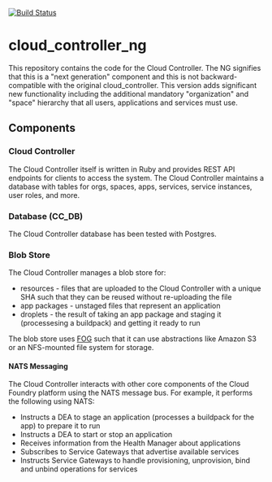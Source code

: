 [![Build Status](https://travis-ci.org/cloudfoundry/cloud_controller_ng.png)](https://travis-ci.org/cloudfoundry/cloud_controller_ng)

# cloud_controller_ng

This repository contains the code for the Cloud Controller. The NG signifies that this is a "next generation" component and this is not backward-compatible with the original cloud_controller. 
This version adds significant new functionality including the additional mandatory "organization" and "space" hierarchy that all users, applications and services must use.

## Components

### Cloud Controller

The Cloud Controller itself is written in Ruby and provides REST API endpoints for clients to access
the system. The Cloud Controller maintains a database with tables for orgs, spaces, apps,
services, service instances, user roles, and more. 

### Database (CC_DB)

The Cloud Controller database has been tested with Postgres.

### Blob Store

The Cloud Controller manages a blob store for:

- resources - files that are uploaded to the Cloud Controller with a unique SHA such that they can be reused without re-uploading the file
- app packages - unstaged files that represent an application
- droplets - the result of taking an app package and staging it (processesing a buildpack) and getting it ready to run

The blob store uses [FOG][fog] such that it can use abstractions like Amazon S3 or an NFS-mounted file system for storage.

[fog]: http://fog.io/

#### NATS Messaging

The Cloud Controller interacts with other core components of the Cloud Foundry platform using the NATS message bus. For example, it performs the following using NATS:

- Instructs a DEA to stage an application (processes a buildpack for the app) to prepare it to run
- Instructs a DEA to start or stop an application
- Receives information from the Health Manager about applications
- Subscribes to Service Gateways that advertise available services
- Instructs Service Gateways to handle provisioning, unprovision, bind and unbind operations for services
